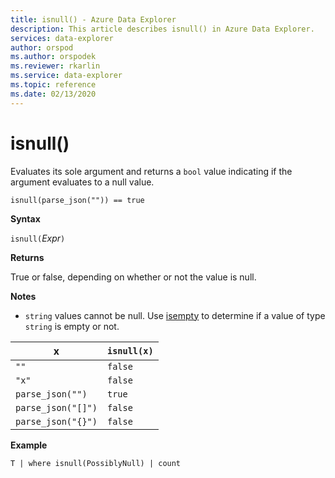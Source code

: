 ```yaml
---
title: isnull() - Azure Data Explorer
description: This article describes isnull() in Azure Data Explorer.
services: data-explorer
author: orspod
ms.author: orspodek
ms.reviewer: rkarlin
ms.service: data-explorer
ms.topic: reference
ms.date: 02/13/2020
---
```

# isnull()

Evaluates its sole argument and returns a `bool` value indicating if the argument evaluates to a null value.

```kusto
isnull(parse_json("")) == true
```

**Syntax**

`isnull(`*Expr*`)`

**Returns**

True or false, depending on whether or not the value is null.

**Notes**

* `string` values cannot be null. Use [isempty](./isemptyfunction.md)
  to determine if a value of type `string` is empty or not.

|x                |`isnull(x)`|
|-----------------|-----------|
|`""`             |`false`    |
|`"x"`            |`false`    |
|`parse_json("")`  |`true`     |
|`parse_json("[]")`|`false`    |
|`parse_json("{}")`|`false`    |

**Example**

```kusto
T | where isnull(PossiblyNull) | count
```